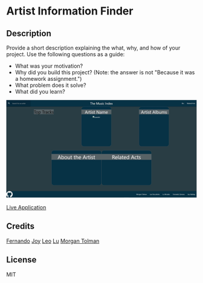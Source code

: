 # Artist Information Finder

## Description

Provide a short description explaining the what, why, and how of your project. Use the following questions as a guide:

- What was your motivation?
- Why did you build this project? (Note: the answer is not "Because it was a homework assignment.")
- What problem does it solve?
- What did you learn?

![Application Screenshot](./assets/images/Live%20Application%20Screen%20Shot.JPG)

[Live Application](https://unheardof77.github.io/Artist-Information-Finder/)

## Credits

[Fernando](https://www.example.com)
[Joy](https://www.example.com)
[Leo](https://www.example.com)
[Lu](https://www.example.com)
[Morgan Tolman](https://www.example.com)

## License

MIT

